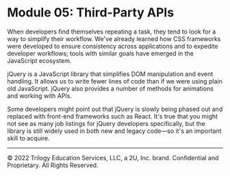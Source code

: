# Module 05: Third-Party APIs
When developers find themselves repeating a task, they tend to look for a way to simplify their workflow. We've already learned how CSS frameworks were developed to ensure consistency across applications and to expedite developer workflows; tools with similar goals have emerged in the JavaScript ecosystem.

jQuery is a JavaScript library that simplifies DOM manipulation and event handling. It allows us to write fewer lines of code than if we were using plain old JavaScript. jQuery also provides a number of methods for animations and working with APIs.

Some developers might point out that jQuery is slowly being phased out and replaced with front-end frameworks such as React. It's true that you might not see as many job listings for jQuery developers specifically, but the library is still widely used in both new and legacy code—so it's an important skill to acquire.

---
© 2022 Trilogy Education Services, LLC, a 2U, Inc. brand. Confidential and Proprietary. All Rights Reserved.
